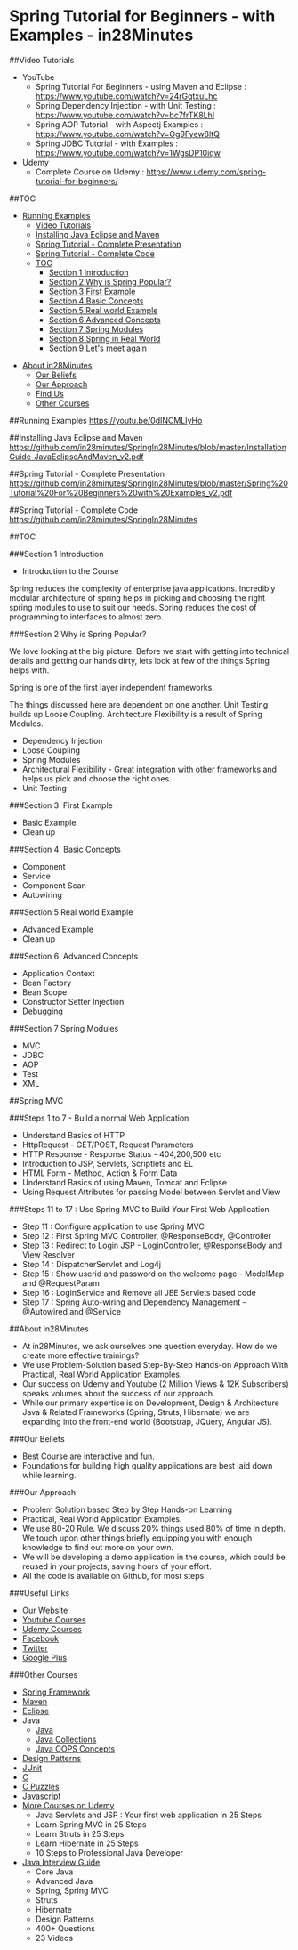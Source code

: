 # Spring Tutorial for Beginners - with Examples - in28Minutes

##Video Tutorials
 - YouTube
   - Spring Tutorial For Beginners - using Maven and Eclipse : https://www.youtube.com/watch?v=24rGqtxuLhc
   - Spring Dependency Injection - with Unit Testing : https://www.youtube.com/watch?v=bc7frTK8LhI
   - Spring AOP Tutorial - with Aspectj Examples : https://www.youtube.com/watch?v=Og9Fyew8ltQ
   - Spring JDBC Tutorial  - with Examples : https://www.youtube.com/watch?v=1WgsDP10iqw
 - Udemy
   - Complete Course on Udemy : https://www.udemy.com/spring-tutorial-for-beginners/

##TOC
- [Running Examples](#running-examples)
	- [Video Tutorials](#video-tutorials)
	- [Installing Java Eclipse and Maven](#installing-java-eclipse-and-maven)
	- [Spring Tutorial - Complete Presentation](#spring-tutorial---complete-presentation)
	- [Spring Tutorial - Complete Code](#spring-tutorial---complete-code)
	- [TOC](#toc)
		- [Section 1 Introduction](#section-1-introduction)
		- [Section 2  Why is Spring Popular?](#section-2--why-is-spring-popular)
		- [Section 3  First Example](#section-3-first-example)
		- [Section 4  Basic Concepts](#section-4-basic-concepts)
		- [Section 5 Real world Example](#section-5-real-world-example)
		- [Section 6  Advanced Concepts](#section-6-advanced-concepts)
		- [Section 7  Spring Modules](#section-7--spring-modules)
		- [Section 8 Spring in Real World](#section-8-spring-in-real-world)
		- [Section 9 Let's meet again](#section-9-lets-meet-again)
* [About in28Minutes](#about-in28minutes)
  - [Our Beliefs](#our-beliefs)
  - [Our Approach](#our-approach)
  - [Find Us](#useful-links)
  - [Other Courses](#other-courses)


##Running Examples
https://youtu.be/0dINCMLIyHo

##Installing Java Eclipse and Maven
https://github.com/in28minutes/SpringIn28Minutes/blob/master/InstallationGuide-JavaEclipseAndMaven_v2.pdf

##Spring Tutorial - Complete Presentation
https://github.com/in28minutes/SpringIn28Minutes/blob/master/Spring%20Tutorial%20For%20Beginners%20with%20Examples_v2.pdf

##Spring Tutorial - Complete Code
https://github.com/in28minutes/SpringIn28Minutes

##TOC

###Section 1 Introduction
- Introduction to the Course

Spring reduces the complexity of enterprise java applications. Incredibly modular architecture of spring helps in picking and choosing the right spring modules to use to suit our needs. Spring reduces the cost of programming to interfaces to almost zero.

###Section 2  Why is Spring Popular?

We love looking at the big picture. Before we start with getting into technical details and getting our hands dirty, lets look at few of the things Spring helps with. 

Spring is one of the first layer independent frameworks.

The things discussed here are dependent on one another. Unit Testing builds up Loose Coupling. Architecture Flexibility is a result of Spring Modules.

- Dependency Injection
- Loose Coupling
- Spring Modules
- Architectural Flexibility - Great integration with other frameworks and helps us pick and choose the right ones.
- Unit Testing

###Section 3  First Example
- Basic Example
- Clean up 

###Section 4  Basic Concepts
- Component
- Service
- Component Scan
- Autowiring

###Section 5 Real world Example 
- Advanced Example
- Clean up

###Section 6  Advanced Concepts
- Application Context
- Bean Factory
- Bean Scope
- Constructor Setter Injection
- Debugging 

###Section 7  Spring Modules
- MVC
- JDBC
- AOP
- Test
- XML

##Spring MVC

###Steps 1 to 7 - Build a normal Web Application
- Understand Basics of HTTP 
- HttpRequest - GET/POST, Request Parameters
- HTTP Response - Response Status - 404,200,500 etc
- Introduction to JSP, Servlets,  Scriptlets and EL
- HTML Form -  Method, Action & Form Data
- Understand Basics of using Maven, Tomcat and Eclipse
- Using Request Attributes for passing Model between Servlet and View

###Steps 11 to 17 : Use Spring MVC to Build Your First Web Application
- Step 11 : Configure application to use Spring MVC
- Step 12 : First Spring MVC Controller, @ResponseBody, @Controller
- Step 13 : Redirect to Login JSP - LoginController, @ResponseBody and View Resolver
- Step 14 : DispatcherServlet and Log4j
- Step 15 : Show userid and password on the welcome page - ModelMap and @RequestParam 
- Step 16 : LoginService and Remove all JEE Servlets based code
- Step 17 : Spring Auto-wiring and Dependency Management - @Autowired and @Service

##About in28Minutes
- At in28Minutes, we ask ourselves one question everyday. How do we create more effective trainings?
- We use Problem-Solution based Step-By-Step Hands-on Approach With Practical, Real World Application Examples. 
- Our success on Udemy and Youtube (2 Million Views & 12K Subscribers) speaks volumes about the success of our approach.
- While our primary expertise is on Development, Design & Architecture Java & Related Frameworks (Spring, Struts, Hibernate) we are expanding into the front-end world (Bootstrap, JQuery, Angular JS). 

###Our Beliefs
- Best Course are interactive and fun.
- Foundations for building high quality applications are best laid down while learning.

###Our Approach
- Problem Solution based Step by Step Hands-on Learning
- Practical, Real World Application Examples.
- We use 80-20 Rule. We discuss 20% things used 80% of time in depth. We touch upon other things briefly equipping you with enough knowledge to find out more on your own. 
- We will be developing a demo application in the course, which could be reused in your projects, saving hours of your effort.
- All the code is available on Github, for most steps.

###Useful Links
- [Our Website](http://www.in28minutes.com)
- [Youtube Courses](https://www.youtube.com/user/rithustutorials/playlists)
- [Udemy Courses](https://www.udemy.com/user/in28minutes/)
- [Facebook](http://facebook.com/in28minutes)
- [Twitter](http://twitter.com/in28minutes)
- [Google Plus](https://plus.google.com/u/3/110861829188024231119)

###Other Courses
- [Spring Framework](https://www.udemy.com/spring-tutorial-for-beginners/)
- [Maven](http://www.in28minutes.com/p/maven-tutorial-for-beginners.html)
- [Eclipse](http://www.in28minutes.com/p/eclipse-java-video-tutorial.html)
- Java
  * [Java](https://www.youtube.com/watch?v=Y4ftqcYVh5I&list=PLE0D4634AE2DFA591&index=1)
  * [Java Collections](http://www.in28minutes.com/p/java-collections-framework-video.html)
  * [Java OOPS Concepts](https://www.udemy.com/learn-object-oriented-programming-in-java/) 
- [Design Patterns](http://www.in28minutes.com/p/design-patterns-tutorial.html)
- [JUnit](https://www.udemy.com/junit-tutorial-for-beginners-with-java-examples/)
- [C](https://www.udemy.com/c-tutorial-for-beginners-with-puzzles/)
- [C Puzzles](https://www.udemy.com/c-puzzles-for-beginners/)
- [Javascript](https://www.youtube.com/watch?v=6TZdD-FR6CY)
- [More Courses on Udemy](https://www.udemy.com/user/in28minutes/)
  * Java Servlets and JSP : Your first web application in 25 Steps
  * Learn Spring MVC in 25 Steps 
  * Learn Struts in 25 Steps 
  * Learn Hibernate in 25 Steps
  * 10 Steps to Professional Java Developer
- [Java Interview Guide](http://www.in28minutes.com/p/buy-our-java-interview-guide.html)
  * Core Java
  * Advanced Java
  * Spring, Spring MVC
  * Struts
  * Hibernate
  * Design Patterns
  * 400+ Questions
  * 23 Videos
